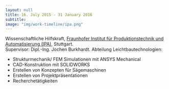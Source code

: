 ```yaml
---
layout: null
title: 16. July 2015 - 31 January 2016
subtitle:
image: "img/work-timeline/ipa.png"
---
```

Wissenschaftliche Hilfskraft, [Fraunhofer Institut für Produktionstechnik und Automatisierung (IPA)](), Stuttgart. 
<br>Supervisor: Dipl.-Ing. Jochen Burkhardt.
Abteilung Leichtbautechnologien:

- Strukturmechanik/ FEM Simulationen mit ANSYS Mechanical
- CAD-Konstruktion mit SOLIDWORKS
- Erstellen von Konzepten für Sägemaschinen
- Erstellen von Projektpräsentationen
- Recherchetätigkeiten